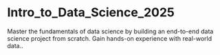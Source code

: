 # Intro_to_Data_Science_2025
Master the fundamentals of data science by building an end-to-end data science project from scratch. Gain hands-on experience with real-world data..
